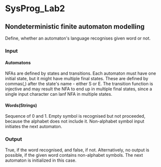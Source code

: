 # SysProg_Lab2

## Nondeterministic finite automaton modelling
Define, whether an automaton's language recognises given word or not.

### Input

#### Automatons
NFAs are defined by states and transitions. Each automaton must have one initial state, but it might have multiple final states. These are defined by commas(,) after the
state's name - either S or E. The transition function is injective and may result the NFA to end up in multiple final states, since a single input character can lanf NFA in
multiple states.

#### Words(Strings)
Sequence of 0 and 1. Empty symbol is recognised but not proceeded, because the alphabet does not include it. Non-alphabet symbol input initiates the next automaton.

### Output
True, if the word recognised, and false, if not. Alternatively, no output is possible, if the given word contains non-alphabet symbols. The next automaton is initialized in
this case.
